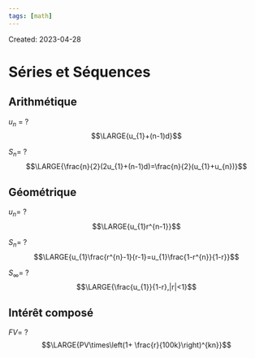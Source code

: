 ```yaml
---
tags: [math] 
---
```

Created: 2023-04-28

# Séries et Séquences
## Arithmétique
$u_{n}$ =
?
$$\LARGE{u_{1}+(n-1)d}$$
<!--SR:!2024-01-12,159,250-->

$S_n$=
?
$$\LARGE{\frac{n}{2}(2u_{1}+(n-1)d)=\frac{n}{2}(u_{1}+u_{n})}$$
<!--SR:!2024-10-21,327,250-->

## Géométrique
$u_{n}$=
?
$$\LARGE{u_{1}r^{n-1}}$$
<!--SR:!2024-09-05,299,250-->

$S_{n}$=
?
$$\LARGE{u_{1}\frac{r^{n}-1}{r-1}=u_{1}\frac{1-r^{n}}{1-r}}$$
<!--SR:!2024-02-03,171,250-->

$S_{\infty}$=
?
$$\LARGE{\frac{u_{1}}{1-r},|r|<1}$$
<!--SR:!2024-03-04,178,230-->

## Intérêt composé
$FV$=
?
$$\LARGE{PV\times\left(1+ \frac{r}{100k}\right)^{kn}}$$
<!--SR:!2024-03-10,73,230-->